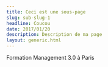 ```yaml
---
title: Ceci est une sous-page
slug: sub-slug-1
headline: Coucou
date: 2017/01/20
description: Description de ma page
layout: generic.html
---
```


Formation Management 3.0 à Paris
